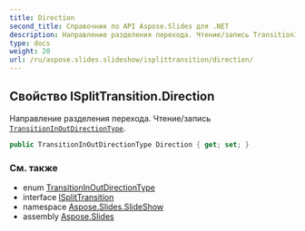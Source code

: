 ```yaml
---
title: Direction
second_title: Справочник по API Aspose.Slides для .NET
description: Направление разделения перехода. Чтение/запись TransitionInOutDirectionTypeaspose.slides.slideshow/transitioninoutdirectiontype.
type: docs
weight: 20
url: /ru/aspose.slides.slideshow/isplittransition/direction/
---
```


## Свойство ISplitTransition.Direction

Направление разделения перехода. Чтение/запись [`TransitionInOutDirectionType`](../../transitioninoutdirectiontype).

```csharp
public TransitionInOutDirectionType Direction { get; set; }
```

### См. также

* enum [TransitionInOutDirectionType](../../transitioninoutdirectiontype)
* interface [ISplitTransition](../../isplittransition)
* namespace [Aspose.Slides.SlideShow](../../isplittransition)
* assembly [Aspose.Slides](../../../)

<!-- DO NOT EDIT: сгенерировано xmldocmd для Aspose.Slides.dll -->